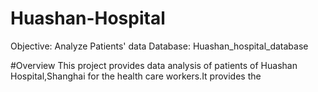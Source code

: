 # Huashan-Hospital
Objective: Analyze Patients' data
Database: Huashan_hospital_database

#Overview
This project provides data analysis of patients of Huashan Hospital,Shanghai for the health care workers.It provides the 
